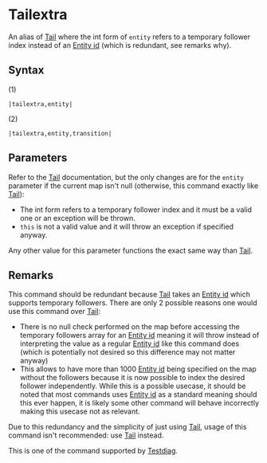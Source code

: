 # Tailextra

An alias of [Tail](Tail.md) where the int form of `entity` refers to a temporary follower index instead of an [Entity id](../Entity%20id.md) (which is redundant, see remarks why).

## Syntax

(1)

````
|tailextra,entity|
````

(2)

````
|tailextra,entity,transition|
````

## Parameters

Refer to the [Tail](Tail.md) documentation, but the only changes are for the `entity` parameter if the current map isn't null (otherwise, this command exactly like [Tail](Tail.md)):

* The int form refers to a temporary follower index and it must be a valid one or an exception will be thrown.
* `this` is not a valid value and it will throw an exception if specified anyway.

Any other value for this parameter functions the exact same way than [Tail](Tail.md).

## Remarks

This command should be redundant because [Tail](Tail.md) takes an [Entity id](../Entity%20id.md) which supports temporary followers. There are only 2 possible reasons one would use this command over [Tail](Tail.md):

* There is no null check performed on the map before accessing the temporary followers array for an [Entity id](../Entity%20id.md) meaning it will throw instead of interpreting the value as a regular [Entity id](../Entity%20id.md) like this command does (which is potentially not desired so this difference may not matter anyway)
* This allows to have more than 1000 [Entity id](../Entity%20id.md) being specified on the map without the followers because it is now possible to index the desired follower independently. While this is a possible usecase, it should be noted that most commands uses [Entity id](../Entity%20id.md) as a standard meaning should this ever happen, it is likely some other command will behave incorrectly making this usecase not as relevant.

Due to this redundancy and the simplicity of just using [Tail](Tail.md), usage of this command isn't recommended: use [Tail](Tail.md) instead.

This is one of the command supported by [Testdiag](Testdiag.md).
